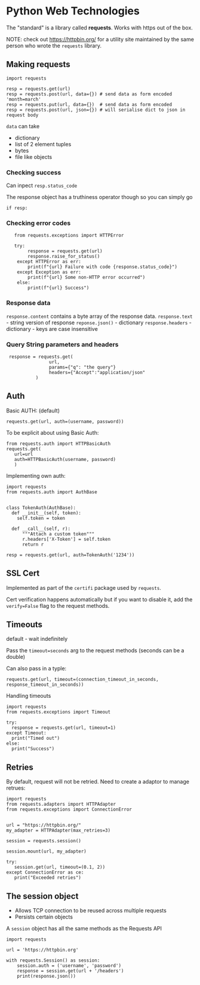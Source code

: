 # Python Web Technologies

The "standard" is a library called **requests**. Works with https out of the box.

NOTE: check out https://httpbin.org/ for a utility site maintained by the same person who wrote the `requests` library.


## Making requests

```
import requests

resp = requests.get(url)
resp = requests.post(url, data={}) # send data as form encoded 'month=march'
resp = requests.put(url, data={})  # send data as form encoded
resp = requests.post(url, json={}) # will serialise dict to json in request body

```

`data` can take
* dictionary
* list of 2 element tuples
* bytes
* file like objects

### Checking success

Can inpect `resp.status_code`

The response object has a truthiness operator though so you can simply go

```
if resp:
```

### Checking error codes

```
   from requests.exceptions import HTTPError

   try:
        response = requests.get(url)
        response.raise_for_status()
    except HTTPError as err:
        print(f"{url} Failure with code {response.status_code}")
    except Exception as err:
        print(f"{url} Some non-HTTP error occurred")
    else:
        print(f"{url} Success")
```

### Response data

`response.content` contains a byte array of the response data.
`response.text` - string version of response
`reponse.json()` - dictionary
`response.headers` - dictionary - keys are case insensitive

### Query String parameters and headers

 
```
 response = requests.get(
                url,
                params={"q": "the query"}
                headers={"Accept":"application/json"
           )
```



## Auth

Basic AUTH: (default)


```
requests.get(url, auth=(username, password))
```

To be explicit about using Basic Auth:

```
from requests.auth import HTTPBasicAuth
requests.get(
   url=url
   auth=HTTPBasicAuth(username, password)
   )
```

Implementing own auth:

```
import requests
from requests.auth import AuthBase


class TokenAuth(AuthBase):
  def __init__(self, token):
    self.token = token
    
  def __call__(self, r):
      """Attach a custom token"""
      r.headers['X-Token'] = self.token
      return r

resp = requests.get(url, auth=TokenAuth('1234'))
```

      
## SSL Cert 

Implemented as part of the `certifi` package used by `requests`.

Cert verification happens automatically but if you want to disable it, add the `verify=False` flag to the request methods.


## Timeouts

default - wait indefinitely

Pass the `timeout=seconds` arg to the request methods (seconds can be a double)

Can also pass in a typle:

```
requests.get(url, timeout=(connection_timeout_in_seconds, response_timeout_in_seconds))
```

Handling timeouts

```
import requests
from requests.exceptions import Timeout

try:
  response = requests.get(url, timeout=1)
except Timeout:
  print("Timed out")
else:
  print("Success")
```

## Retries

By default, request will not be retried. Need to create a adaptor
to manage retrues:


```
import requests
from requests.adapters import HTTPAdapter
from requests.exceptions import ConnectionError


url = "https://httpbin.org/"
my_adapter = HTTPAdapter(max_retries=3)

session = requests.session()

session.mount(url, my_adapter)

try:
   session.get(url, timeout=(0.1, 2))
except ConnectionError as ce:
   print("Exceeded retries")

```




## The session object

* Allows TCP connection to be reused across multiple requests
* Persists certain objects

A `session` object has all the same methods as the Requests API



```
import requests

url = 'https://httpbin.org'

with requests.Session() as session:
    session.auth = ('username', 'password')
    response = session.get(url + '/headers')
    print(response.json())

```



   
   
   
